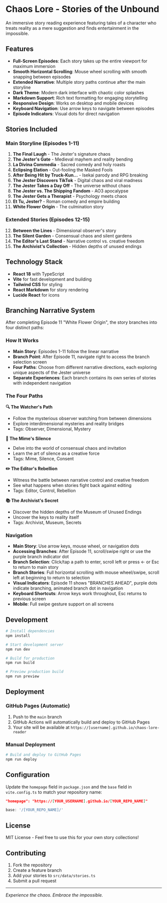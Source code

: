 # Chaos Lore - Stories of the Unbound

An immersive story reading experience featuring tales of a character who treats reality as a mere suggestion and finds entertainment in the impossible.

## Features

- **Full-Screen Episodes**: Each story takes up the entire viewport for maximum immersion
- **Smooth Horizontal Scrolling**: Mouse wheel scrolling with smooth snapping between episodes
- **Extended Narrative**: Multiple story paths continue after the main storyline
- **Dark Theme**: Modern dark interface with chaotic color splashes
- **Markdown Support**: Rich text formatting for engaging storytelling
- **Responsive Design**: Works on desktop and mobile devices
- **Keyboard Navigation**: Use arrow keys to navigate between episodes
- **Episode Indicators**: Visual dots for direct navigation

## Stories Included

### Main Storyline (Episodes 1-11)
1. **The Final Laugh** - The Jester's signature chaos
2. **The Jester's Gate** - Medieval mayhem and reality bending
3. **La Divina Commedia** - Sacred comedy and holy roasts
4. **Eclipsing Elation** - Out-fooling the Masked Fools
5. **After Being Hit by Truck-Kun...** - Isekai parody and RPG breaking
6. **The Jester Discovers TikTok** - Digital chaos and viral madness
7. **The Jester Takes a Day Off** - The universe without chaos
8. **The Jester vs. The Shipping Fandom** - AO3 apocalypse
9. **The Jester Gets a Therapist** - Psychology meets chaos
10. **Et Tu, Jester?** - Roman comedy and empire building
11. **White Flower Origin** - The culmination story

### Extended Stories (Episodes 12-15)
12. **Between the Lines** - Dimensional observer's story
13. **The Silent Garden** - Consensual chaos and silent gardens
14. **The Editor's Last Stand** - Narrative control vs. creative freedom
15. **The Archivist's Collection** - Hidden depths of unused endings

## Technology Stack

- **React 18** with TypeScript
- **Vite** for fast development and building
- **Tailwind CSS** for styling
- **React Markdown** for story rendering
- **Lucide React** for icons

## Branching Narrative System

After completing Episode 11 "White Flower Origin", the story branches into four distinct paths:

### How It Works
- **Main Story**: Episodes 1-11 follow the linear narrative
- **Branch Point**: After Episode 11, navigate right to access the branch selection screen
- **Four Paths**: Choose from different narrative directions, each exploring unique aspects of the Jester universe
- **Separate Experiences**: Each branch contains its own series of stories with independent navigation

### The Four Paths

**🔍 The Watcher's Path**
- Follow the mysterious observer watching from between dimensions
- Explore interdimensional mysteries and reality bridges
- Tags: Observer, Dimensional, Mystery

**🤫 The Mime's Silence** 
- Delve into the world of consensual chaos and invitation
- Learn the art of silence as a creative force
- Tags: Mime, Silence, Consent

**✏️ The Editor's Rebellion**
- Witness the battle between narrative control and creative freedom
- See what happens when stories fight back against editing
- Tags: Editor, Control, Rebellion

**📚 The Archivist's Secret**
- Discover the hidden depths of the Museum of Unused Endings
- Uncover the keys to reality itself
- Tags: Archivist, Museum, Secrets

### Navigation
- **Main Story**: Use arrow keys, mouse wheel, or navigation dots
- **Accessing Branches**: After Episode 11, scroll/swipe right or use the purple branch indicator dot
- **Branch Selection**: Click/tap a path to enter, scroll left or press ← or Esc to return to main story  
- **Branch Stories**: Full horizontal scrolling with mouse wheel/swipe, scroll left at beginning to return to selection
- **Visual Indicators**: Episode 11 shows "BRANCHES AHEAD", purple dots indicate branching, animated branch dot in navigation
- **Keyboard Shortcuts**: Arrow keys work throughout, Esc returns to previous screen
- **Mobile**: Full swipe gesture support on all screens

## Development

```bash
# Install dependencies
npm install

# Start development server
npm run dev

# Build for production
npm run build

# Preview production build
npm run preview
```

## Deployment

### GitHub Pages (Automatic)

1. Push to the `main` branch
2. GitHub Actions will automatically build and deploy to GitHub Pages
3. Your site will be available at `https://[username].github.io/chaos-lore-reader`

### Manual Deployment

```bash
# Build and deploy to GitHub Pages
npm run deploy
```

## Configuration

Update the `homepage` field in `package.json` and the `base` field in `vite.config.ts` to match your repository name:

```json
"homepage": "https://[YOUR_USERNAME].github.io/[YOUR_REPO_NAME]"
```

```typescript
base: '/[YOUR_REPO_NAME]/'
```

## License

MIT License - Feel free to use this for your own story collections!

## Contributing

1. Fork the repository
2. Create a feature branch
3. Add your stories to `src/data/stories.ts`
4. Submit a pull request

---

*Experience the chaos. Embrace the impossible.*